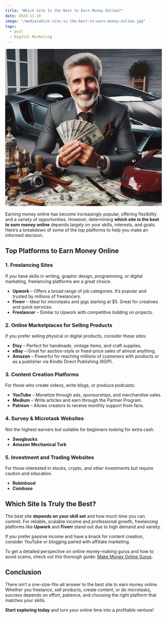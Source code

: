 ```yaml
---
title: "Which Site Is the Best to Earn Money Online?"
date: 2024-11-16
image: "/media/which-site-is-the-best-to-earn-money-online.jpg"
tags:
  - post
  - Digital Marketing
---
```


![Which Site Is the Best to Earn Money Online?](/media/which-site-is-the-best-to-earn-money-online.jpg)

Earning money online has become increasingly popular, offering flexibility and a variety of opportunities. However, determining **which site is the best to earn money online** depends largely on your skills, interests, and goals. Here’s a breakdown of some of the top platforms to help you make an informed decision.

## Top Platforms to Earn Money Online

### 1. **Freelancing Sites**
If you have skills in writing, graphic design, programming, or digital marketing, freelancing platforms are a great choice.
- **Upwork** – Offers a broad range of job categories. It’s popular and trusted by millions of freelancers.
- **Fiverr** – Ideal for microtasks and gigs starting at $5. Great for creatives and quick services.
- **Freelancer** – Similar to Upwork with competitive bidding on projects.

### 2. **Online Marketplaces for Selling Products**
If you prefer selling physical or digital products, consider these sites:
- **Etsy** – Perfect for handmade, vintage items, and craft supplies.
- **eBay** – Great for auction-style or fixed-price sales of almost anything.
- **Amazon** – Powerful for reaching millions of customers with products or as a publisher via Kindle Direct Publishing (KDP).

### 3. **Content Creation Platforms**
For those who create videos, write blogs, or produce podcasts:
- **YouTube** – Monetize through ads, sponsorships, and merchandise sales.
- **Medium** – Write articles and earn through the Partner Program.
- **Patreon** – Allows creators to receive monthly support from fans.

### 4. **Survey & Microtask Websites**
Not the highest earners but suitable for beginners looking for extra cash.
- **Swagbucks**
- **Amazon Mechanical Turk**

### 5. **Investment and Trading Websites**
For those interested in stocks, crypto, and other investments but require caution and education.
- **Robinhood**
- **Coinbase**

## Which Site Is Truly the Best?

The best site **depends on your skill set** and how much time you can commit. For reliable, scalable income and professional growth, freelancing platforms like **Upwork** and **Fiverr** stand out due to high demand and variety.

If you prefer passive income and have a knack for content creation, consider YouTube or blogging paired with affiliate marketing.

To get a detailed perspective on online money-making gurus and how to avoid scams, check out this thorough guide: [Make Money Online Gurus](https://supertotallyawesome.com/posts/make-money-online-gurus/).

## Conclusion

There isn’t a one-size-fits-all answer to the best site to earn money online. Whether you freelance, sell products, create content, or do microtasks, success depends on effort, patience, and choosing the right platform that matches your skills.

**Start exploring today** and turn your online time into a profitable venture!
